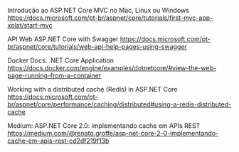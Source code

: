 Introdução ao ASP.NET Core MVC no Mac, Linux ou Windows
https://docs.microsoft.com/pt-br/aspnet/core/tutorials/first-mvc-app-xplat/start-mvc

API Web ASP.NET Core with Swagger
https://docs.microsoft.com/pt-br/aspnet/core/tutorials/web-api-help-pages-using-swagger

Docker Docs: .NET Core Application
https://docs.docker.com/engine/examples/dotnetcore/#view-the-web-page-running-from-a-container

Working with a distributed cache (Redis) in ASP.NET Core
https://docs.microsoft.com/pt-br/aspnet/core/performance/caching/distributed#using-a-redis-distributed-cache

Medium: ASP.NET Core 2.0: implementando cache em APIs REST
https://medium.com/@renato.groffe/asp-net-core-2-0-implementando-cache-em-apis-rest-cd2df219f13b
